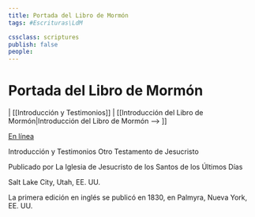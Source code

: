 ```yaml
---
title: Portada del Libro de Mormón
tags: #Escrituras\LdM

cssclass: scriptures
publish: false
people:
---
```


# Portada del Libro de Mormón
| [[Introducción y Testimonios]] | [[Introducción del Libro de Mormón|Introducción del Libro de Mormón --> ]]

[En línea](https://www.churchofjesuschrist.org/study/scriptures/bofm/title-page?lang=spa)

Introducción y Testimonios
Otro Testamento de Jesucristo

Publicado por La Iglesia de Jesucristo de los Santos de los Últimos Días

Salt Lake City, Utah, EE. UU.

La primera edición en inglés se publicó en 1830, en Palmyra, Nueva York, EE. UU.



